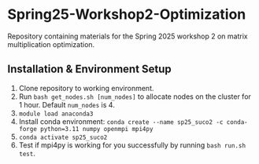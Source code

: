 # Spring25-Workshop2-Optimization

Repository containing materials for the Spring 2025 workshop 2 on matrix multiplication optimization.

## Installation & Environment Setup

1. Clone repository to working environment. 
2. Run `bash get_nodes.sh [num_nodes]` to allocate nodes on the cluster for 1 hour. Default `num_nodes` is 4. 
3. `module load anaconda3`
4. Install conda environment: `conda create --name sp25_suco2 -c conda-forge python=3.11 numpy openmpi mpi4py`
5. `conda activate sp25_suco2`
6. Test if mpi4py is working for you successfully by running `bash run.sh test`.
